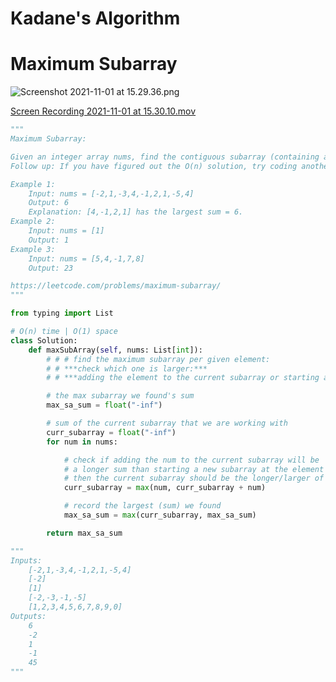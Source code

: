 # Kadane's Algorithm

# Maximum Subarray

![Screenshot 2021-11-01 at 15.29.36.png](Kadane's%20Algorithm%20573de8049a6941608a31adc2b049dda2/Screenshot_2021-11-01_at_15.29.36.png)

[Screen Recording 2021-11-01 at 15.30.10.mov](Kadane's%20Algorithm%20573de8049a6941608a31adc2b049dda2/Screen_Recording_2021-11-01_at_15.30.10.mov)

```python
"""
Maximum Subarray:

Given an integer array nums, find the contiguous subarray (containing at least one number) which has the largest sum and return its sum.
Follow up: If you have figured out the O(n) solution, try coding another solution using the divide and conquer approach, which is more subtle

Example 1:
    Input: nums = [-2,1,-3,4,-1,2,1,-5,4]
    Output: 6
    Explanation: [4,-1,2,1] has the largest sum = 6.
Example 2:
    Input: nums = [1]
    Output: 1
Example 3:
    Input: nums = [5,4,-1,7,8]
    Output: 23

https://leetcode.com/problems/maximum-subarray/
"""

from typing import List

# O(n) time | O(1) space
class Solution:
    def maxSubArray(self, nums: List[int]):
        # # # find the maximum subarray per given element:
        # # ***check which one is larger:***
        # # ***adding the element to the current subarray or starting a new subarray at the element***

        # the max subarray we found's sum
        max_sa_sum = float("-inf")

        # sum of the current subarray that we are working with
        curr_subarray = float("-inf")
        for num in nums:

            # check if adding the num to the current subarray will be
            # a longer sum than starting a new subarray at the element
            # then the current subarray should be the longer/larger of the two
            curr_subarray = max(num, curr_subarray + num)

            # record the largest (sum) we found
            max_sa_sum = max(curr_subarray, max_sa_sum)

        return max_sa_sum

"""
Inputs:
    [-2,1,-3,4,-1,2,1,-5,4]
    [-2]
    [1]
    [-2,-3,-1,-5]
    [1,2,3,4,5,6,7,8,9,0]
Outputs:
    6
    -2
    1
    -1
    45
"""
```